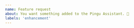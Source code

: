 ```yaml
---
name: Feature request
about: You want something added to the Pingu Assistant. 🎉
labels: 'enhancement'
---
```


<!---
❗️❗️ Also, please consider donating () ❗️❗️

Donations will ensure the following:

🔨 Long term maintenance of the project
🛣 Progress on the roadmap
🐛 Quick responses to bug reports and help requests
 -->

